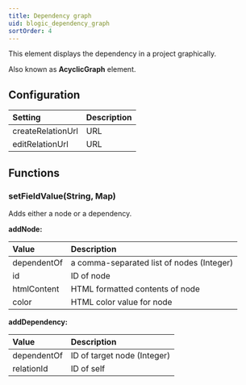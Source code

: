 ```yaml
---
title: Dependency graph
uid: blogic_dependency_graph
sortOrder: 4
---
```


This element displays the dependency in a project graphically.

Also known as **AcyclicGraph** element.

## Configuration

| Setting           | Description |
|:------------------|:------------|
| createRelationUrl | URL         |
| editRelationUrl   | URL         |

## Functions

### setFieldValue(String, Map)

Adds either a node or a dependency.

**addNode:**

| Value       | Description                               |
|:------------|:------------------------------------------|
| dependentOf | a comma-separated list of nodes (Integer) |
| id          | ID of node                                |
| htmlContent | HTML formatted contents of node           |
| color       | HTML color value for node                 |

**addDependency:**

| Value       | Description                 |
|:------------|:----------------------------|
| dependentOf | ID of target node (Integer) |
| relationId  | ID of self                  |
